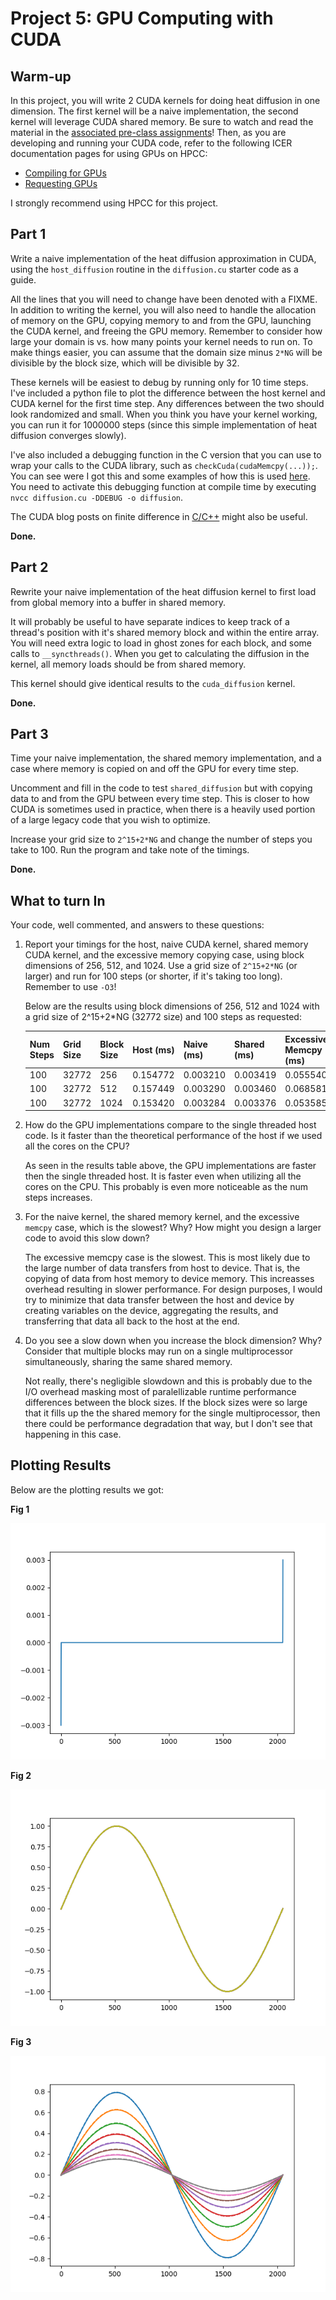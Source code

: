 # Project 5: GPU Computing with CUDA

## Warm-up

In this project,  you will write 2 CUDA kernels for doing heat diffusion in one
dimension. The first kernel will be a naive implementation, the second kernel
will leverage CUDA shared memory. Be sure to watch and read the material in the [associated pre-class assignments](../schedule.md)! Then, as you are developing and running your CUDA code, refer to the following ICER documentation pages for using GPUs on HPCC:

- [Compiling for GPUs](https://docs.icer.msu.edu/Compiling_for_GPUs/)
- [Requesting GPUs](https://docs.icer.msu.edu/Requesting_GPUs/)

I strongly recommend using HPCC for this project.

## Part 1

Write a naive implementation of the heat diffusion approximation in
CUDA, using the `host_diffusion` routine in the `diffusion.cu` starter code  as a guide.

All the lines that you will need to change have been denoted with a FIXME. In
addition to writing the kernel, you will also need to handle the allocation of
memory on the GPU, copying memory to and from the GPU, launching the CUDA
kernel, and freeing the GPU memory. Remember to consider how large your domain
is vs. how many points your kernel needs to run on. To make things easier, you
can assume that the domain size minus `2*NG` will be divisible by the block
size, which will be divisible by 32.

These kernels will be easiest to debug by running only for 10 time steps. I've
included a python file to plot the difference between the host kernel and CUDA
kernel for the first time step. Any differences between the two should look
randomized and small. When you think you have your kernel working, you can run
it for 1000000 steps (since this simple implementation of heat diffusion
converges slowly).

I've also included a debugging function in the C version that you can use to
wrap your calls to the CUDA library, such as `checkCuda(cudaMemcpy(...));`. You
can see were I got this and some examples of how this is used
[here](https://github.com/parallel-forall/code-samples/blob/master/series/cuda-cpp/finite-difference/finite-difference.cu).
You need to activate this debugging function at compile time by executing 
`nvcc diffusion.cu -DDEBUG -o diffusion`.

The CUDA blog posts on finite difference in
[C/C++](https://devblogs.nvidia.com/finite-difference-methods-cuda-cc-part-1/)
might also be useful.

**Done.**

## Part 2

Rewrite your naive implementation of the heat diffusion kernel to first load
from global memory into a buffer in shared memory.

It will probably be useful to have separate indices to keep track of a thread's
position with it's shared memory block and within the entire array. You will
need extra logic to load in ghost zones for each block, and some calls to
`__syncthreads()`. When you get to calculating the diffusion in the kernel, all
memory loads should be from shared memory.

This kernel should give identical results to the `cuda_diffusion` kernel.

**Done.**

## Part 3

Time your naive implementation, the shared memory implementation, and a case
where memory is copied on and off the GPU for every time step.

Uncomment and fill in the code to test `shared_diffusion` but with copying data
to and from the GPU between every time step. This is closer to how CUDA is
sometimes used in practice, when there is a heavily used portion of a large
legacy code that you wish to optimize.

Increase your grid size to `2^15+2*NG` and change the number of steps you take
to 100. Run the program and take note of the timings. 

**Done.**

## What to turn In

Your code, well commented, and answers to these questions:

1. Report your timings for the host, naive CUDA kernel, shared memory CUDA kernel,
and the excessive memory copying case, using block dimensions of 256, 512,
and 1024. Use a grid size of `2^15+2*NG` (or larger) and run for 100 steps (or
shorter, if it's taking too long). Remember to use `-O3`! 

    Below are the results using block dimensions of 256, 512 and 1024 with a grid size of 2^15+2*NG (32772 size) and 100 steps as requested:

    |Num Steps  | Grid Size  | Block Size | Host (ms) | Naive (ms) | Shared (ms) | Excessive Memcpy (ms) |
    |------------|------------|------------|----------|-----------|------------|----------------------|
    | 100 | 32772 | 256 | 0.154772 | 0.003210 | 0.003419 | 0.055540 |
    | 100 | 32772 | 512 | 0.157449 | 0.003290 | 0.003460 | 0.068581 |
    | 100 | 32772 | 1024 | 0.153420 | 0.003284 | 0.003376 | 0.053585 |

2. How do the GPU implementations compare to the single threaded host code. Is it
faster than the theoretical performance of the host if we used all the cores on
the CPU?

    As seen in the results table above, the GPU implementations are faster then the single threaded host. It is faster even when utilizing all the cores on the CPU. This probably is even more noticeable as the num steps increases.

3. For the naive kernel, the shared memory kernel, and the excessive `memcpy` case,
which is the slowest? Why? How might you design a larger code to avoid this slow down?

    The excessive memcpy case is the slowest. This is most likely due to the large number of data transfers from host to device. That is, the copying of data from host memory to device memory. This increasses overhead resulting in slower performance. For design purposes, I would try to minimize that data transfer between the host and device by creating variables on the device, aggregating the results, and transferring that data all back to the host at the end.

4. Do you see a slow down when you increase the block dimension? Why? Consider
that multiple blocks may run on a single multiprocessor simultaneously, sharing
the same shared memory.

    Not really, there's negligible slowdown and this is probably due to the I/O overhead masking most of paralellizable runtime performance differences between the block sizes. If the block sizes were so large that it fills up the the shared memory for the single multiprocessor, then there could be performance degradation that way, but I don't see that happening in this case.

## Plotting Results

Below are the plotting results we got:

**Fig 1**

![Figure 1](https://github.com/cmse822/project-5-gpus-with-cuda-team-6/blob/main/plots/fig1.png)

**Fig 2**

![Figure 2](https://github.com/cmse822/project-5-gpus-with-cuda-team-6/blob/main/plots/fig2.png)

**Fig 3**

![Figure 3](https://github.com/cmse822/project-5-gpus-with-cuda-team-6/blob/main/plots/fig3.png)
